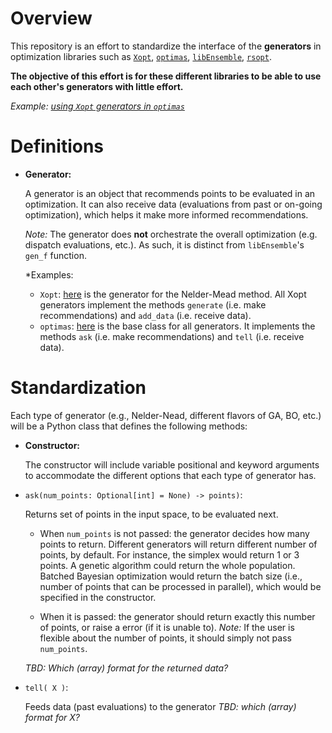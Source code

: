 # Overview

This repository is an effort to standardize the interface of the **generators** in optimization libraries such as [`Xopt`](https://github.com/ChristopherMayes/Xopt), [`optimas`](https://github.com/optimas-org/optimas), [`libEnsemble`](https://github.com/Libensemble/libensemble), [`rsopt`](https://github.com/radiasoft/rsopt).

**The objective of this effort is for these different libraries to be able to use each other's generators with little effort.**

*Example: [using `Xopt` generators in `optimas`](https://github.com/optimas-org/optimas/pull/151)*

# Definitions

- **Generator:**

  A generator is an object that recommends points to be evaluated in an optimization. It can also receive data (evaluations from past or on-going optimization), which helps it make more informed recommendations.

  *Note:* The generator does **not** orchestrate the overall optimization (e.g. dispatch evaluations, etc.). As such, it is distinct from `libEnsemble`'s `gen_f` function.

  *Examples:
    - `Xopt`: [here](https://github.com/ChristopherMayes/Xopt/blob/main/xopt/generators/scipy/neldermead.py#L64) is the generator for the Nelder-Mead method. All Xopt generators implement the methods `generate` (i.e. make recommendations) and `add_data` (i.e. receive data).
    - `optimas`: [here](https://github.com/optimas-org/optimas/blob/main/optimas/generators/base.py#L27) is the base class for all generators. It implements the methods `ask` (i.e. make recommendations) and `tell` (i.e. receive data).

# Standardization

Each type of generator (e.g., Nelder-Nead, different flavors of GA, BO, etc.) will be a Python class that defines the following methods:

- **Constructor:**

  The constructor will include variable positional and keyword arguments to
  accommodate the different options that each type of generator has.

- `ask(num_points: Optional[int] = None) -> points)`:

  Returns set of points in the input space, to be evaluated next.

  - When `num_points` is not passed: the generator decides how many points to return.
    Different generators will return different number of points, by default. For instance, the simplex would return 1 or 3 points. A genetic algorithm could return the whole population. Batched Bayesian optimization would return the batch size (i.e., number of points that can be processed in parallel), which would be specified in the constructor.

  - When it is passed: the generator should return exactly this number of points, or raise a error (if it is unable to).
    *Note:* If the user is flexible about the number of points, it should simply not pass `num_points`.

  *TBD: Which (array) format for the returned data?*


- `tell( X )`:

  Feeds data (past evaluations) to the generator
  *TBD: which (array) format for X?*
